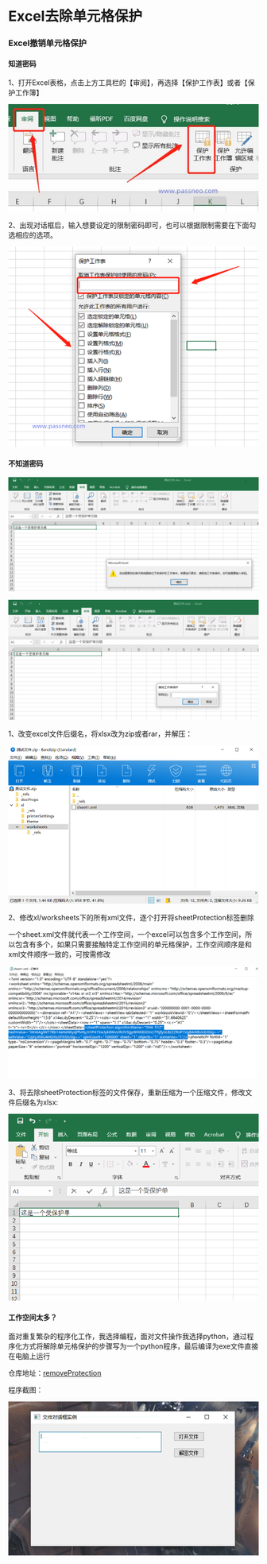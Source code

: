 # Excel去除单元格保护


<!--more-->

### Excel撤销单元格保护

#### 知道密码

1、打开Excel表格，点击上方工具栏的【审阅】，再选择【保护工作表】或者【保护工作簿】

![img](/other/ae51f3deb48f8c54e2cea41d7e2aa8ffe0fe7ff4.jpeg@f_auto)

2、出现对话框后，输入想要设定的限制密码即可，也可以根据限制需要在下面勾选相应的选项。

![img](/other/a2cc7cd98d1001e92af7acaeee0dfee655e79751.png@f_auto)

#### 不知道密码

![image-20230305165055490](/other/image-20230305165055490.png)

![image-20230305165129726](/other/image-20230305165129726.png)

1、改变excel文件后缀名，将xlsx改为zip或者rar，并解压：

![image-20230305165232029](/other/image-20230305165232029.png)

2、修改xl/worksheets下的所有xml文件，逐个打开将sheetProtection标签删除

一个sheet.xml文件就代表一个工作空间，一个excel可以包含多个工作空间，所以包含有多个，如果只需要接触特定工作空间的单元格保护，工作空间顺序是和xml文件顺序一致的，可按需修改

![image-20230305165356909](/other/image-20230305165356909.png)

3、将去除sheetProtection标签的文件保存，重新压缩为一个压缩文件，修改文件后缀名为xlsx:

![image-20230305165836760](/other/image-20230305165836760.png)

#### 工作空间太多？

面对重复繁杂的程序化工作，我选择编程，面对文件操作我选择python，通过程序化方式将解除单元格保护的步骤写为一个python程序，最后编译为exe文件直接在电脑上运行

仓库地址：[removeProtection](https://gitee.com/hubu8/dongyuan_study/blob/master/python/removeExcelProtection/dist/removeProtection.exe)

程序截图：

![image-20230305170325410](/other/image-20230305170325410.png)
